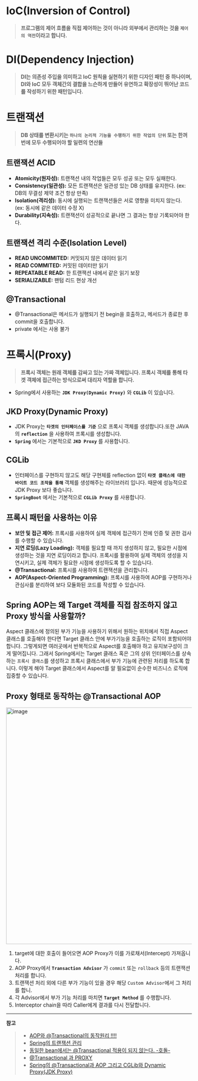 # IoC(Inversion of Control)
> **프로그램의 제어 흐름을 직접 제어하는 것이 아니라 외부에서 관리하는 것을 `제어의 역전`이라고 합니다.**

# DI(Dependency Injection)
> **DI는 의존성 주입을 의미하고 IoC 원칙을 실현하기 위한 디자인 패턴 중 하나이며, DI와 IoC 모두 객체간의 결합을 느슨하게 만들어 유연하고 확장성이 뛰어난 코드를 작성하기 위한 패턴입니다.**

# 트랜잭션
> **DB 상태를 변환시키는 `하나의 논리적 기능을 수행하기 위한 작업의 단위` 또는 한꺼번에 모두 수행되어야 할 일련의 연산들**

## 트랜잭션 ACID
- **Atomicity(원자성):** 트랜잭션 내의 작업들은 모두 성공 또는 모두 실패한다.
- **Consistency(일관성):** 모든 트랜잭션은 일관성 있는 DB 상태를 유지한다. (ex: DB의 무결성 제약 조건 항상 만족)
- **Isolation(격리성):** 동시에 실행되는 트랜잭션들은 서로 영향을 미치지 않는다. (ex: 동시에 같은 데이터 수정 X)
- **Durability(지속성):** 트랜잭션이 성공적으로 끝나면 그 결과는 항상 기록되어야 한다.

## 트랜잭션 격리 수준(Isolation Level)
- **READ UNCOMMITED:** 커밋되지 않은 데이터 읽기
- **READ COMMITED:** 커밋된 데이터만 읽기
- **REPEATABLE READ:** 한 트랜잭션 내에서 같은 읽기 보장
- **SERIALIZABLE:** 팬텀 리드 현상 개선

## @Transactional
- @Transactional은 메서드가 실행되기 전 begin을 호출하고, 메서드가 종료한 후 commit을 호출합니다.
- private 에서는 사용 불가

# 프록시(Proxy)
> **프록시 객체는 원래 객체를 감싸고 있는 가짜 객체입니다. 프록시 객체를 통해 타겟 객체에 접근하는 방식으로써 대리자 역할을 합니다.**
- Spring에서 사용하는 **`JDK Proxy(Dynamic Proxy)`** 와 **`CGLib`** 이 있습니다.
  
## JKD Proxy(Dynamic Proxy)
- JDK Proxy는 **`타겟의 인터페이스를 기준`** 으로 프록시 객체를 생성합니다.또한 JAVA의 **`reflection`** 을 사용하여 프록시를 생성합니다.
- **`Spring`** 에서는 기본적으로 **`JKD Proxy`** 를 사용합니다.

## CGLib
- 인터페이스를 구현하지 않고도 해당 구현체를 reflection 없이 **`타겟 클래스에 대한 바이트 코드 조작을 통해`** 객체를 생성해주는 라이브러리 입니다. 때문에 성능적으로 JDK Proxy 보다 좋습니다.
- **`SpringBoot`** 에서는 기본적으로 **`CGLib Proxy`** 를 사용합니다.

## 프록시 패턴을 사용하는 이유
- **보안 및 접근 제어:** 프록시를 사용하여 실제 객체에 접근하기 전에 인증 및 권한 검사를 수행할 수 있습니다.
- **지연 로딩(Lazy Loading):** 객체를 필요할 때 까지 생성하지 않고, 필요한 시점에 생성하는 것을 지연 로딩이라고 합니다. 프록시를 활용하여 실제 객체의 생성을 지연시키고, 실제 객체가 필요한 시점에 생성하도록 할 수 있습니다.
- **@Transactional:** 프록시를 사용하여 트랜잭션을 관리합니다.
- **AOP(Aspect-Oriented Programming):** 프록시를 사용하여 AOP를 구현하거나 관심사를 분리하여 보다 모듈화된 코드를 작성할 수 있습니다.

## Spring AOP는 왜 Target 객체를 직접 참조하지 않고 Proxy 방식을 사용할까?
Aspect 클래스에 정의된 부가 기능을 사용하기 위해서 원하는 위치에서 직접 Aspect 클래스를 호출해야 한다면 Target 클래스 안에 부가기능을 호출하는 로직이 포함되어야 합니다.
그렇게되면 여러곳에서 반복적으로 Aspect를 호출해야 하고 유지보구성이 크게 떨어집니다.
그래서 Spring에서는 Target 클래스 혹은 그의 상위 인터페이스를 상속하는 `프록시 클래스`를 생성하고 프록시 클래스에서 부가 기능에 관련된 처리를 하도록 합니다. 이렇게 해야 Target 클래스에서 Aspect를 알 필요없이 순수한 비즈니스 로직에 집중할 수 있습니다.

## Proxy 형태로 동작하는 @Transactional AOP

<img width="641" alt="image" src="https://github.com/FastCampusKDTBackend/KDT_Y_BE_Toy_Project1/assets/68748397/1fe89dd1-4c2e-4ec1-b19a-99e9e5e078d2">

1. target에 대한 호출이 들어오면 AOP Proxy가 이를 가로채서(Intercept) 가져옵니다.
2. AOP Proxy에서 **`Transaction Advisor`** 가 `commit` 또는 `rollback` 등의 트랜잭션 처리를 합니다.
3. 트랜잭션 처리 외에 다른 부가 기능이 있을 경우 해당 `Custom Advisor`에서 그 처리를 합니.
4. 각 Advisor에서 부가 기능 처리를 마치면 **`Target Method`** 를 수행합니다.
5. Interceptor chain을 따라 Caller에게 결과를 다시 전달합니다.
---

**참고**
> - [AOP와 @Transactional의 동작원리 !!!!](https://velog.io/@ann0905/AOP%EC%99%80-Transactional%EC%9D%98-%EB%8F%99%EC%9E%91-%EC%9B%90%EB%A6%AC)
> - [Spring의 트랜잭션 관리](https://yeonyeon.tistory.com/223)
> - [동일한 bean에서는 @Transactional 적용이 되지 않는다. -호돌- ](https://yeonyeon.tistory.com/283#nav)
> - [@Transactional 과 PROXY](https://velog.io/@chullll/Transactional-%EA%B3%BC-PROXY)
> - [Spring의 @Transactional과 AOP 그리고 CGLib와 Dynamic Proxy(JDK Proxy)](https://minkukjo.github.io/framework/2021/05/23/Spring/)